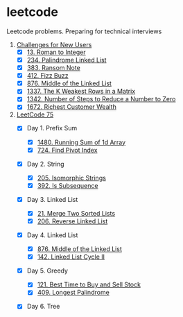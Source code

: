 # leetcode
Leetcode problems. Preparing for technical interviews

1. [Challenges for New Users](https://leetcode.com/problem-list/challenges-for-new-users/)
    - [x] [13. Roman to Integer](https://leetcode.com/problems/roman-to-integer/)
    - [x] [234. Palindrome Linked List](https://leetcode.com/problems/palindrome-linked-list/)
    - [x] [383. Ransom Note](https://leetcode.com/problems/ransom-note/)
    - [x] [412. Fizz Buzz](https://leetcode.com/problems/fizz-buzz/)
    - [x] [876. Middle of the Linked List](https://leetcode.com/problems/middle-of-the-linked-list/)
    - [x] [1337. The K Weakest Rows in a Matrix](https://leetcode.com/problems/the-k-weakest-rows-in-a-matrix/)
    - [x] [1342. Number of Steps to Reduce a Number to Zero](https://leetcode.com/problems/number-of-steps-to-reduce-a-number-to-zero/)
    - [x] [1672. Richest Customer Wealth](https://leetcode.com/study-plan/leetcode-75/?progress=xinqccu6)
2. [LeetCode 75](https://leetcode.com/study-plan/leetcode-75/?progress=xinqccu6)
    - [x] Day 1. Prefix Sum
      - [x] [1480. Running Sum of 1d Array](https://leetcode.com/study-plan/leetcode-75/?progress=xinqccu6)
      - [x] [724. Find Pivot Index](https://leetcode.com/problems/find-pivot-index/?envType=study-plan&id=level-1)
    - [x] Day 2. String
      - [x] [205. Isomorphic Strings](https://leetcode.com/problems/isomorphic-strings/?envType=study-plan&id=level-1)
      - [x] [392. Is Subsequence](https://leetcode.com/problems/is-subsequence/?envType=study-plan&id=level-1)
    - [x] Day 3. Linked List
      - [x] [21. Merge Two Sorted Lists](https://leetcode.com/problems/merge-two-sorted-lists/?envType=study-plan&id=level-1)
      - [x] [206. Reverse Linked List](https://leetcode.com/problems/reverse-linked-list/?envType=study-plan&id=level-1)
    - [x] Day 4. Linked List
      - [x] [876. Middle of the Linked List](https://leetcode.com/problems/middle-of-the-linked-list/?envType=study-plan&id=level-1)
      - [x] [142. Linked List Cycle II](https://leetcode.com/problems/linked-list-cycle-ii/?envType=study-plan&id=level-1)
    - [x] Day 5. Greedy
      - [x] [121. Best Time to Buy and Sell Stock](https://leetcode.com/problems/best-time-to-buy-and-sell-stock/?envType=study-plan&id=level-1)
      - [x] [409. Longest Palindrome](https://leetcode.com/problems/longest-palindrome/?envType=study-plan&id=level-1)
    - [x] Day 6. Tree



  



